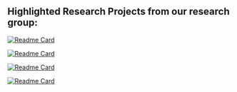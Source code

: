## Highlighted Research Projects from our research group:

[![Readme Card](https://github-readme-stats.vercel.app/api/pin/?username=MiZhenxing&repo=alpha_visualizer)](https://github.com/MiZhenxing/alpha_visualizer)

[![Readme Card](https://github-readme-stats.vercel.app/api/pin/?username=MiZhenxing&repo=alpha_visualizer)](https://github.com/MiZhenxing/alpha_visualizer)

[![Readme Card](https://github-readme-stats.vercel.app/api/pin/?username=MiZhenxing&repo=alpha_visualizer)](https://github.com/MiZhenxing/alpha_visualizer)

[![Readme Card](https://github-readme-stats.vercel.app/api/pin/?username=MiZhenxing&repo=alpha_visualizer)](https://github.com/MiZhenxing/alpha_visualizer)
